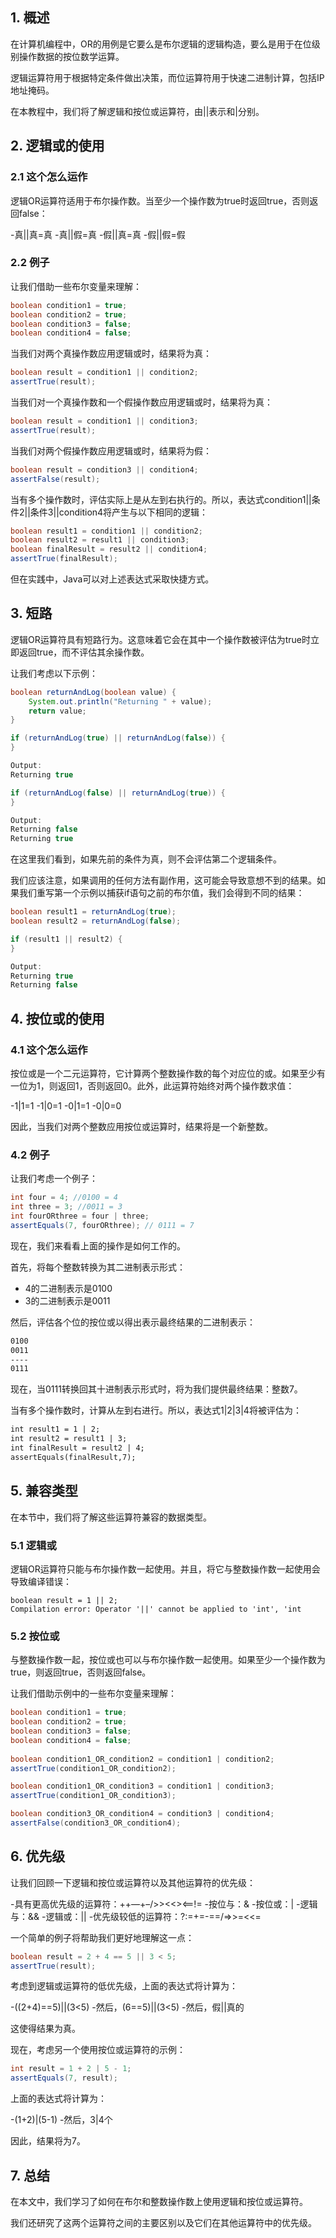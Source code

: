 ## 1. 概述

在计算机编程中，OR的用例是它要么是布尔逻辑的逻辑构造，要么是用于在位级别操作数据的按位数学运算。

逻辑运算符用于根据特定条件做出决策，而位运算符用于快速二进制计算，包括IP地址掩码。

在本教程中，我们将了解逻辑和按位或运算符，由||表示和|分别。

## 2. 逻辑或的使用

### 2.1 这个怎么运作

逻辑OR运算符适用于布尔操作数。当至少一个操作数为true时返回true，否则返回false：

-真||真=真
-真||假=真
-假||真=真
-假||假=假

### 2.2 例子

让我们借助一些布尔变量来理解：

```java
boolean condition1 = true; 
boolean condition2 = true; 
boolean condition3 = false; 
boolean condition4 = false;
```

当我们对两个真操作数应用逻辑或时，结果将为真：

```java
boolean result = condition1 || condition2;
assertTrue(result);
```

当我们对一个真操作数和一个假操作数应用逻辑或时，结果将为真：

```java
boolean result = condition1 || condition3; 
assertTrue(result);
```

当我们对两个假操作数应用逻辑或时，结果将为假：

```java
boolean result = condition3 || condition4; 
assertFalse(result);
```

当有多个操作数时，评估实际上是从左到右执行的。所以，表达式condition1||条件2||条件3||condition4将产生与以下相同的逻辑：

```java
boolean result1 = condition1 || condition2; 
boolean result2 = result1 || condition3;
boolean finalResult = result2 || condition4;
assertTrue(finalResult);
```

但在实践中，Java可以对上述表达式采取快捷方式。

## 3. 短路

逻辑OR运算符具有短路行为。这意味着它会在其中一个操作数被评估为true时立即返回true，而不评估其余操作数。

让我们考虑以下示例：

```java
boolean returnAndLog(boolean value) { 
    System.out.println("Returning " + value); 
    return value; 
} 

if (returnAndLog(true) || returnAndLog(false)) { 
} 

Output:
Returning true

if (returnAndLog(false) || returnAndLog(true)) { 
}

Output:
Returning false
Returning true
```

在这里我们看到，如果先前的条件为真，则不会评估第二个逻辑条件。

我们应该注意，如果调用的任何方法有副作用，这可能会导致意想不到的结果。如果我们重写第一个示例以捕获if语句之前的布尔值，我们会得到不同的结果：

```java
boolean result1 = returnAndLog(true);
boolean result2 = returnAndLog(false);

if (result1 || result2) {
}

Output:
Returning true
Returning false
```

## 4. 按位或的使用

### 4.1 这个怎么运作

按位或是一个二元运算符，它计算两个整数操作数的每个对应位的或。如果至少有一位为1，则返回1，否则返回0。此外，此运算符始终对两个操作数求值：

-1|1=1
-1|0=1
-0|1=1
-0|0=0

因此，当我们对两个整数应用按位或运算时，结果将是一个新整数。

### 4.2 例子

让我们考虑一个例子：

```java
int four = 4; //0100 = 4
int three = 3; //0011 = 3
int fourORthree = four | three;
assertEquals(7, fourORthree); // 0111 = 7
```

现在，我们来看看上面的操作是如何工作的。

首先，将每个整数转换为其二进制表示形式：

- 4的二进制表示是0100
- 3的二进制表示是0011

然后，评估各个位的按位或以得出表示最终结果的二进制表示：

```markdown
0100
0011
----
0111
```

现在，当0111转换回其十进制表示形式时，将为我们提供最终结果：整数7。

当有多个操作数时，计算从左到右进行。所以，表达式1|2|3|4将被评估为：

```apache
int result1 = 1 | 2; 
int result2 = result1 | 3;
int finalResult = result2 | 4;
assertEquals(finalResult,7);
```

## 5. 兼容类型

在本节中，我们将了解这些运算符兼容的数据类型。

### 5.1 逻辑或

逻辑OR运算符只能与布尔操作数一起使用。并且，将它与整数操作数一起使用会导致编译错误：

```
boolean result = 1 || 2;
Compilation error: Operator '||' cannot be applied to 'int', 'int
```

### 5.2 按位或

与整数操作数一起，按位或也可以与布尔操作数一起使用。如果至少一个操作数为true，则返回true，否则返回false。

让我们借助示例中的一些布尔变量来理解：

```java
boolean condition1 = true;
boolean condition2 = true;
boolean condition3 = false;
boolean condition4 = false;
 
boolean condition1_OR_condition2 = condition1 | condition2;
assertTrue(condition1_OR_condition2);

boolean condition1_OR_condition3 = condition1 | condition3;
assertTrue(condition1_OR_condition3);

boolean condition3_OR_condition4 = condition3 | condition4;
assertFalse(condition3_OR_condition4);
```

## 6. 优先级

让我们回顾一下逻辑和按位或运算符以及其他运算符的优先级：

-具有更高优先级的运算符：++––+–/>><<><==!=
-按位与：&
-按位或：|
-逻辑与：&&
-逻辑或：||
-优先级较低的运算符：?:=+=-==/=>>=<<=

一个简单的例子将帮助我们更好地理解这一点：

```java
boolean result = 2 + 4 == 5 || 3 < 5;
assertTrue(result);
```

考虑到逻辑或运算符的低优先级，上面的表达式将计算为：

-((2+4)==5)||(3<5)
-然后，(6==5)||(3<5)
-然后，假||真的

这使得结果为真。

现在，考虑另一个使用按位或运算符的示例：

```java
int result = 1 + 2 | 5 - 1;
assertEquals(7, result);
```

上面的表达式将计算为：

-(1+2)|(5-1)
-然后，3|4个

因此，结果将为7。

## 7. 总结

在本文中，我们学习了如何在布尔和整数操作数上使用逻辑和按位或运算符。

我们还研究了这两个运算符之间的主要区别以及它们在其他运算符中的优先级。